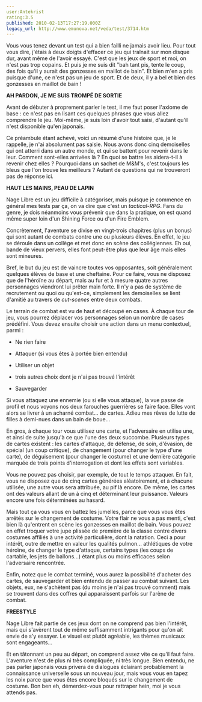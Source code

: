```yaml
---
user:Antekrist
rating:3.5
published: 2010-02-13T17:27:19.000Z
legacy_url: http://www.emunova.net/veda/test/3714.htm
---
```

Vous vous tenez devant un test qui a bien failli ne jamais avoir lieu. Pour tout vous dire, j'étais à deux doigts d'effacer ce jeu qui traînait sur mon disque dur, avant même de l'avoir essayé. C'est que les jeux de sport et moi, on n'est pas trop copains. Et puis je me suis dit "bah tant pis, tente le coup, des fois qu'il y aurait des gonzesses en maillot de bain". Et bien m'en a pris puisque d'une, ce n'est pas un jeu de sport. Et de deux, il y a bel et bien des gonzesses en maillot de bain !  

  

**AH PARDON, JE ME SUIS TROMPÉ DE SORTIE**  

Avant de débuter à proprement parler le test, il me faut poser l'axiome de base : ce n'est pas en lisant ces quelques phrases que vous allez comprendre le jeu. Moi-même, je suis loin d'avoir tout saisi, d'autant qu'il n'est disponible qu'en japonais.  

Ce préambule étant achevé, voici un résumé d'une histoire que, je le rappelle, je n'ai absolument pas saisie. Nous avons donc cinq demoiselles qui ont atterri dans un autre monde, et qui se battent pour revenir dans le leur. Comment sont-elles arrivées là ? En quoi se battre les aidera-t-il à revenir chez elles ? Pourquoi dans un sachet de M&M's, c'est toujours les bleus que l'on trouve les meilleurs ? Autant de questions qui ne trouveront pas de réponse ici.  

  

**HAUT LES MAINS, PEAU DE LAPIN**  

Nage Libre est un jeu difficile à catégoriser, mais puisque je commence en général mes tests par ça, on va dire que c'est un _tactical-RPG_. Fans du genre, je dois néanmoins vous prévenir que dans la pratique, on est quand même super loin d'un Shining Force ou d'un Fire Emblem.  

Concrètement, l'aventure se divise en vingt-trois chapitres (plus un bonus) qui sont autant de combats contre une ou plusieurs élèves. En effet, le jeu se déroule dans un collège et met donc en scène des collégiennes. Eh oui, bande de vieux pervers, elles font peut-être plus que leur âge mais elles sont mineures.  

Bref, le but du jeu est de vaincre toutes vos opposantes, soit généralement quelques élèves de base et une cheftaine. Pour ce faire, vous ne disposez que de l'héroïne au départ, mais au fur et à mesure quatre autres personnages viendront lui prêter main forte. Il n'y a pas de système de recrutement ou quoi ou qu'est-ce, simplement les demoiselles se lient d'amitié au travers de _cut-scenes_ entre deux combats.  

Le terrain de combat est vu de haut et découpé en cases. À chaque tour de jeu, vous pourrez déplacer vos personnages selon un nombre de cases prédéfini. Vous devez ensuite choisir une action dans un menu contextuel, parmi :  

- Ne rien faire  

- Attaquer (si vous êtes à portée bien entendu)  

- Utiliser un objet  

- trois autres choix dont je n'ai pas trouvé l'intérêt  

- Sauvegarder  

Si vous attaquez une ennemie (ou si elle vous attaque), la vue passe de profil et nous voyons nos deux farouches guerrières se faire face. Elles vont alors se livrer à un acharné combat... de cartes. Adieu mes rêves de lutte de filles à demi-nues dans un bain de boue...  

En gros, à chaque tour vous utilisez une carte, et l'adversaire en utilise une, et ainsi de suite jusqu'à ce que l'une des deux succombe. Plusieurs types de cartes existent : les cartes d'attaque, de défense, de soin, d'évasion, de spécial (un coup critique), de changement (pour changer le type d'une carte), de déguisement (pour changer le costume) et une dernière catégorie marquée de trois points d'interrogation et dont les effets sont variables.  

Vous ne pouvez pas choisir, par exemple, de tout le temps attaquer. En fait, vous ne disposez que de cinq cartes générées aléatoirement, et à chacune utilisée, une autre vous sera attribuée, au pif là encore. De même, les cartes ont des valeurs allant de un à cinq et déterminant leur puissance. Valeurs encore une fois déterminées au hasard.  

Mais tout ça vous vous en battez les jumelles, parce que vous vous êtes arrêtés sur le changement de costume. Votre flair ne vous a pas menti, c'est bien là qu'entrent en scène les gonzesses en maillot de bain. Vous pouvez en effet troquer votre jupe plissée de première de la classe contre divers costumes affiliés à une activité particulière, dont la natation. Ceci a pour intérêt, outre de mettre en valeur les qualités pulmon... athlétiques de votre héroïne, de changer le type d'attaque, certains types (les coups de cartable, les jets de ballons...) étant plus ou moins efficaces selon l'adversaire rencontrée.  

Enfin, notez que le combat terminé, vous aurez la possibilité d'acheter des cartes, de sauvegarder et bien entendu de passer au combat suivant. Les objets, eux, ne s'achètent pas (du moins je n'ai pas trouvé comment) mais se trouvent dans des coffres qui apparaissent parfois sur l'arène de combat.  

  

**FREESTYLE**  

Nage Libre fait partie de ces jeux dont on ne comprend pas bien l'intérêt, mais qui s'avèrent tout de même suffisamment intrigants pour qu'on ait envie de s'y essayer. Le visuel est plutôt agréable, les thèmes musicaux sont engageants...  

Et en tâtonnant un peu au départ, on comprend assez vite ce qu'il faut faire. L'aventure n'est de plus ni très compliquée, ni très longue. Bien entendu, ne pas parler japonais vous privera de dialogues éclairant probablement la connaissance universelle sous un nouveau jour, mais vous vous en tapez les noix parce que vous êtes encore bloqués sur le changement de costume. Bon ben eh, démerdez-vous pour rattraper hein, moi je vous attends pas.